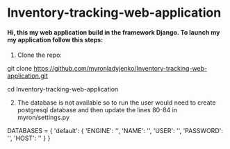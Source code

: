 # Inventory-tracking-web-application

#### Hi, this my web application build in the framework Django. To launch my my application follow this steps:

1. Clone the repo:

git clone https://github.com/myronladyjenko/Inventory-tracking-web-application.git

cd Inventory-tracking-web-application

2. The database is not available so to run the user would need to create postgresql database and then update the lines 80-84 in myron/settings.py

DATABASES = {
    'default': {
        'ENGINE': '',
        'NAME': '',
        'USER': '',
        'PASSWORD': '',
        'HOST': ''
    }
}
